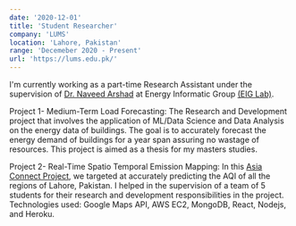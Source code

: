 ```yaml
---
date: '2020-12-01'
title: 'Student Researcher'
company: 'LUMS'
location: 'Lahore, Pakistan'
range: 'Decemeber 2020 - Present'
url: 'https://lums.edu.pk/'
---
```


I'm currently working as a part-time Research Assistant under the supervision of [Dr. Naveed Arshad](https://lums.edu.pk/lums_employee/1352) at Energy Informatic Group [(EIG Lab)](https://web.lums.edu.pk/~eig/).

Project 1- Medium-Term Load Forecasting: The Research and Development project that involves the application of ML/Data Science and Data Analysis on the energy data of buildings. The goal is to accurately forecast the energy demand of buildings for a year span assuring no wastage of resources. This project is aimed as a thesis for my masters studies.

Project 2- Real-Time Spatio Temporal Emission Mapping: In this [Asia Connect Project](http://www.asiaconnectth.com/), we targeted at accurately predicting the AQI of all the regions of Lahore, Pakistan. I helped in the supervision of a team of 5 students for their research and development responsibilities in the project. Technologies used: Google Maps API, AWS EC2, MongoDB, React, Nodejs, and Heroku.
